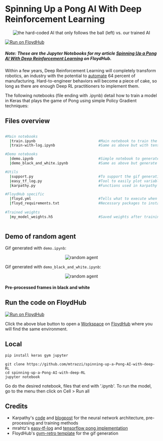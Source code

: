 # Spinning Up a Pong AI With Deep Reinforcement Learning

<p align="center">
<img src="https://blog.floydhub.com/content/images/2018/11/gif-2.gif" alt="the hard-coded AI that only follows the ball (left) vs. our trained AI">
</p>

[![Run on FloydHub](https://img.shields.io/badge/Run%20on-FloydHub-blue.svg)](https://floydhub.com/run?template=https://github.com/mtrazzi/spinning-up-a-Pong-AI-with-deep-RL)

##### Note: These are the Jupyter Notebooks for my article [Spinning Up a Pong AI With Deep Reinforcement Learning](https://blog.floydhub.com/spinning-up-with-deep-reinforcement-learning/) on FloydHub.

Within a few years, Deep Reinforcement Learning will completely transform robotics, an industry with the potential to [automate](https://www.mckinsey.com/business-functions/operations/our-insights/human-plus-machine-a-new-era-of-automation-in-manufacturing) 64 percent of manufacturing. Hard-to-engineer behaviors will become a piece of cake, so long as there are enough Deep RL practitioners to implement them.

The following notebooks (file ending with .ipynb) detail how to train a model in Keras that plays the game of Pong using simple Policy Gradient techniques:

## Files overview

``` bash

#Main notebooks
  |train.ipynb                             #Main notebook to train the Pong agent in Keras
  |train-with-log.ipynb                    #Same as above but with tensorflow logs and model saving/loading

#Demo notebooks
  |demo.ipynb                              #Simple notebook to generate a gif with a random model
  |demo_black_and_white.ipynb              #Same as above but generate the gif for the pre-processed frame diff

#Utils
  |support.py                              #To support the gif generation
  |easy_tf_log.py                          #Tool to easily plot variable
  |karpathy.py                             #Functions used in karpathy's original RL Pong post

#FloydHub specific  
  |floyd.yml                               #Tells what to execute when launching a job
  |floyd_requirements.txt                  #Necessary packages to install
  
#Trained weights
  |my_model_weights.h5                     #Saved weights after training
  
```

## Demo of random agent

Gif generated with `demo.ipynb`:

<p align="center">

<img src="https://blog.floydhub.com/content/images/2018/12/gif2.gif" alt="random agent">
</p>

Gif generated with `demo_black_and_white.ipynb`:


<p align="center">

<img src="https://media.giphy.com/media/9V7rafos3IPHs4vO1K/giphy.gif" alt="random agent">
</p>

#### Pre-processed frames in black and white

## **Run the code on FloydHub**
[![Run on FloydHub](https://static.floydhub.com/button/button.svg)](https://floydhub.com/run?template=https://github.com/mtrazzi/spinning-up-a-Pong-AI-with-deep-RL)

Click the above blue button to open a [Workspace](https://blog.floydhub.com/workspaces/) on [FloydHub](https://www.floydhub.com/?utm_medium=readme&utm_source=colornet&utm_campaign=aug_2018) where you will find the same environment.

## Local
``` bash
pip install keras gym jupyter
```
```
git clone https://github.com/mtrazzi/spinning-up-a-Pong-AI-with-deep-RL
cd spinning-up-a-Pong-AI-with-deep-RL
jupyter notebook
```
Go do the desired notebook, files that end with '.ipynb'. To run the model, go to the menu then click on Cell > Run all

## Credits

- Karpathy's [code](https://gist.github.com/karpathy/a4166c7fe253700972fcbc77e4ea32c5) and [blogpost](http://karpathy.github.io/2016/05/31/rl/) for the neural network architecture, pre-processing and training methods
- mrahtz's [easy-tf-log](https://github.com/mrahtz/easy-tf-log) and [tensorflow pong implementation](https://github.com/mrahtz/tensorflow-rl-pong)
- FloydHub's [gym-retro template](https://www.floydhub.com/explore/templates/reinforcement-learning/gym-retro) for the gif generation 
